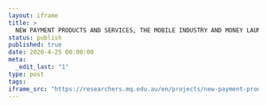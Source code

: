```yaml
---
layout: iframe
title: >
  NEW PAYMENT PRODUCTS AND SERVICES, THE MOBILE INDUSTRY AND MONEY LAUNDERING RISKS
status: publish
published: true
date: 2020-4-25 00:00:00
meta:
  _edit_last: "1"
type: post
tags:
iframe_src: "https://researchers.mq.edu.au/en/projects/new-payment-products-and-services-the-mobile-industry-and-money-l"
---
```

        